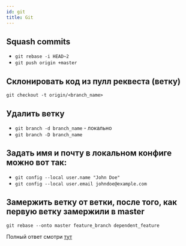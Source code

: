 ```yaml
---
id: git
title: Git
---
```


## Squash commits

* ```git rebase -i HEAD~2```
* ```git push origin +master```

## Склонировать код из пулл реквеста (ветку)

```cli
git checkout -t origin/<branch_name>
```

## Удалить ветку

* ```git branch -d branch_name``` - локально
* ```git branch -D branch_name```

## Задать имя и почту в локальном конфиге можно вот так:

* ```git config --local user.name "John Doe"```
* ```git config --local user.email johndoe@example.com```

## Замержить ветку от ветки, после того, как первую ветку замержили в master

```git rebase --onto master feature_branch dependent_feature```

Полный ответ смотри [тут](https://stackoverflow.com/questions/22593087/merging-a-branch-of-a-branch-after-first-branch-is-squashed-when-merged-to-maste)